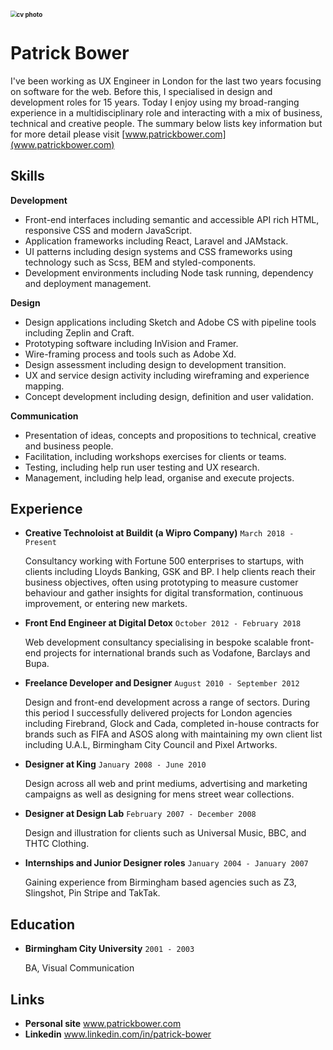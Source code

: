 ### <img src="/Users/patrickbower/Desktop/cv photo.jpg" alt="cv photo" style="zoom:60%;" />



# Patrick Bower

I've been working as UX Engineer in London for the last two years focusing on software for the web. Before this, I specialised in design and development roles for 15 years. Today I enjoy using my broad-ranging experience in a multidisciplinary role and interacting with a mix of  business, technical and creative people. The summary below lists key information but for more detail please visit [www.patrickbower.com](www.patrickbower.com) 



## Skills

**Development**

- Front-end interfaces including semantic and accessible API rich HTML, responsive CSS and modern JavaScript.
- Application frameworks including React, Laravel and JAMstack.
- UI patterns including design systems and CSS frameworks using technology such as Scss, BEM and styled-components.
- Development environments including Node task running, dependency and deployment management.

**Design**

- Design applications including Sketch and Adobe CS with pipeline tools including Zeplin and Craft.
- Prototyping software including InVision and Framer.
- Wire-framing process and tools such as Adobe Xd.
- Design assessment including design to development transition.
- UX and service design activity including wireframing and experience mapping.
- Concept development including design, definition and user validation.

**Communication**

- Presentation of ideas, concepts and propositions to technical, creative and business people.
- Facilitation, including workshops exercises for clients or teams.
- Testing, including help run user testing and UX research.
- Management, including help lead, organise and execute projects.



## Experience

- **Creative Technoloist at Buildit (a Wipro Company)** `March 2018 - Present`
   
   Consultancy working with Fortune 500 enterprises to startups, with clients including Lloyds Banking, GSK and BP. I help clients reach their business objectives, often using prototyping to measure customer behaviour and gather insights for digital transformation, continuous improvement, or entering new markets.

- **Front End Engineer at Digital Detox** `October 2012 - February 2018`
   
   Web development consultancy specialising in bespoke scalable front-end projects for international brands such as Vodafone, Barclays and Bupa.

- **Freelance Developer and Designer** `August 2010 - September 2012`
   
   Design and front-end development across a range of sectors. During this period I successfully delivered projects for London agencies including Firebrand, Glock and Cada, completed in-house contracts for brands such as FIFA and ASOS along with maintaining my own client list including U.A.L, Birmingham City Council and Pixel Artworks.

- **Designer at King** `January 2008 - June 2010`
   
   Design across all web and print mediums, advertising and marketing campaigns as well as designing for mens street wear collections.

- **Designer at Design Lab** `February 2007 - December 2008`
   
   Design and illustration for clients such as Universal Music, BBC, and THTC Clothing.

- **Internships and Junior Designer roles** `January 2004 - January 2007`
   
   Gaining experience from Birmingham based agencies such as Z3, Slingshot, Pin Stripe and TakTak.



## Education

- **Birmingham City University** `2001 - 2003`
   
   BA, Visual Communication



## Links

- **Personal site** www.patrickbower.com
- **Linkedin** www.linkedin.com/in/patrick-bower
